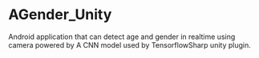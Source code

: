 # AGender_Unity

Android application that can detect age and gender in realtime using camera powered by A CNN model used by TensorflowSharp unity plugin.
